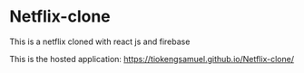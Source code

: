 # Netflix-clone
This is a netflix cloned with react js  and firebase

This is the hosted application:
https://tiokengsamuel.github.io/Netflix-clone/


